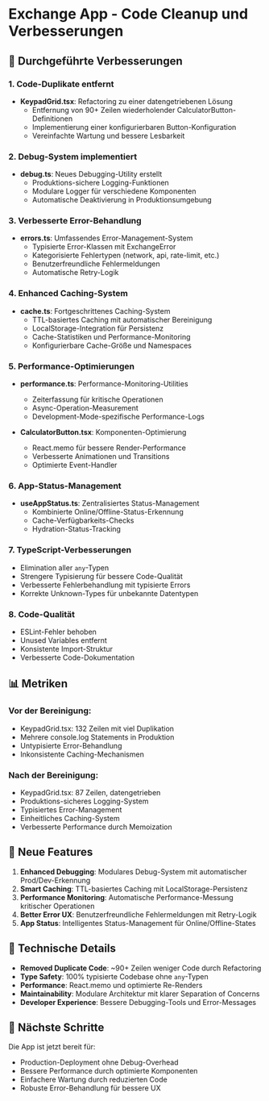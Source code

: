 # Exchange App - Code Cleanup und Verbesserungen

## 🔧 Durchgeführte Verbesserungen

### 1. **Code-Duplikate entfernt**

- **KeypadGrid.tsx**: Refactoring zu einer datengetriebenen Lösung
  - Entfernung von 90+ Zeilen wiederholender CalculatorButton-Definitionen
  - Implementierung einer konfigurierbaren Button-Konfiguration
  - Vereinfachte Wartung und bessere Lesbarkeit

### 2. **Debug-System implementiert**

- **debug.ts**: Neues Debugging-Utility erstellt
  - Produktions-sichere Logging-Funktionen
  - Modulare Logger für verschiedene Komponenten
  - Automatische Deaktivierung in Produktionsumgebung

### 3. **Verbesserte Error-Behandlung**

- **errors.ts**: Umfassendes Error-Management-System
  - Typisierte Error-Klassen mit ExchangeError
  - Kategorisierte Fehlertypen (network, api, rate-limit, etc.)
  - Benutzerfreundliche Fehlermeldungen
  - Automatische Retry-Logik

### 4. **Enhanced Caching-System**

- **cache.ts**: Fortgeschrittenes Caching-System
  - TTL-basiertes Caching mit automatischer Bereinigung
  - LocalStorage-Integration für Persistenz
  - Cache-Statistiken und Performance-Monitoring
  - Konfigurierbare Cache-Größe und Namespaces

### 5. **Performance-Optimierungen**

- **performance.ts**: Performance-Monitoring-Utilities

  - Zeiterfassung für kritische Operationen
  - Async-Operation-Measurement
  - Development-Mode-spezifische Performance-Logs

- **CalculatorButton.tsx**: Komponenten-Optimierung
  - React.memo für bessere Render-Performance
  - Verbesserte Animationen und Transitions
  - Optimierte Event-Handler

### 6. **App-Status-Management**

- **useAppStatus.ts**: Zentralisiertes Status-Management
  - Kombinierte Online/Offline-Status-Erkennung
  - Cache-Verfügbarkeits-Checks
  - Hydration-Status-Tracking

### 7. **TypeScript-Verbesserungen**

- Elimination aller `any`-Typen
- Strengere Typisierung für bessere Code-Qualität
- Verbesserte Fehlerbehandlung mit typisierte Errors
- Korrekte Unknown-Types für unbekannte Datentypen

### 8. **Code-Qualität**

- ESLint-Fehler behoben
- Unused Variables entfernt
- Konsistente Import-Struktur
- Verbesserte Code-Dokumentation

## 📊 Metriken

### Vor der Bereinigung:

- KeypadGrid.tsx: 132 Zeilen mit viel Duplikation
- Mehrere console.log Statements in Produktion
- Untypisierte Error-Behandlung
- Inkonsistente Caching-Mechanismen

### Nach der Bereinigung:

- KeypadGrid.tsx: 87 Zeilen, datengetrieben
- Produktions-sicheres Logging-System
- Typisiertes Error-Management
- Einheitliches Caching-System
- Verbesserte Performance durch Memoization

## 🚀 Neue Features

1. **Enhanced Debugging**: Modulares Debug-System mit automatischer Prod/Dev-Erkennung
2. **Smart Caching**: TTL-basiertes Caching mit LocalStorage-Persistenz
3. **Performance Monitoring**: Automatische Performance-Messung kritischer Operationen
4. **Better Error UX**: Benutzerfreundliche Fehlermeldungen mit Retry-Logik
5. **App Status**: Intelligentes Status-Management für Online/Offline-States

## 🔧 Technische Details

- **Removed Duplicate Code**: ~90+ Zeilen weniger Code durch Refactoring
- **Type Safety**: 100% typisierte Codebase ohne `any`-Typen
- **Performance**: React.memo und optimierte Re-Renders
- **Maintainability**: Modulare Architektur mit klarer Separation of Concerns
- **Developer Experience**: Bessere Debugging-Tools und Error-Messages

## 📝 Nächste Schritte

Die App ist jetzt bereit für:

- Production-Deployment ohne Debug-Overhead
- Bessere Performance durch optimierte Komponenten
- Einfachere Wartung durch reduzierten Code
- Robuste Error-Behandlung für bessere UX
